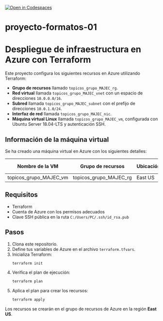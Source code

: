 [![Open in Codespaces](https://classroom.github.com/assets/launch-codespace-2972f46106e565e64193e422d61a12cf1da4916b45550586e14ef0a7c637dd04.svg)](https://classroom.github.com/open-in-codespaces?assignment_repo_id=15560313)
# proyecto-formatos-01
# Despliegue de infraestructura en Azure con Terraform

Este proyecto configura los siguientes recursos en Azure utilizando Terraform:

- **Grupo de recursos** llamado `topicos_grupo_MAJEC_rg`.
- **Red virtual** llamada `topicos_grupo_MAJEC_vnet` con un espacio de direcciones `10.0.0.0/16`.
- **Subred** llamada `topicos_grupo_MAJEC_subnet` con el prefijo de direcciones `10.0.1.0/24`.
- **Interfaz de red** llamada `topicos_grupo_MAJEC_nic`.
- **Máquina virtual Linux** llamada `topicos_grupo_MAJEC_vm`, configurada con Ubuntu Server 18.04-LTS y autenticación SSH.

## Información de la máquina virtual

Se ha creado una máquina virtual en Azure con los siguientes detalles:

| **Nombre de la VM**        | **Grupo de recursos**     | **Ubicación** | **Tamaño**        | **Disco del sistema operativo**  | **Dirección IP pública** |
|----------------------------|---------------------------|---------------|-------------------|---------------------------------|--------------------------|
| topicos_grupo_MAJEC_vm      | topicos_grupo_MAJEC_rg    | East US       | Standard_B1ls     | /subscriptions/.../osdisk       | 20.45.10.10              |

## Requisitos

- Terraform
- Cuenta de Azure con los permisos adecuados
- Clave SSH pública en la ruta `C:/Users/PC/.ssh/id_rsa.pub`

## Pasos

1. Clona este repositorio.
2. Define tus variables de Azure en el archivo `terraform.tfvars`.
3. Inicializa Terraform:
    ```bash
    terraform init
    ```
4. Verifica el plan de ejecución:
    ```bash
    terraform plan
    ```
5. Aplica el plan para crear los recursos:
    ```bash
    terraform apply
    ```

Los recursos se crearán en el grupo de recursos de Azure en la región **East US**.

